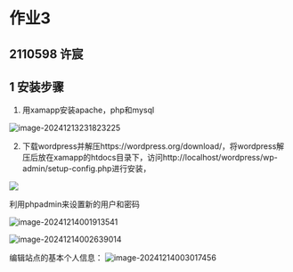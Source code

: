 # 作业3

## 2110598 许宸

## 1 安装步骤

1. 用xamapp安装apache，php和mysql

![image-20241213231823225](C:\Users\LEGION\AppData\Roaming\Typora\typora-user-images\image-20241213231823225.png)

2. 下载wordpress并解压https://wordpress.org/download/，将wordpress解压后放在xamapp的htdocs目录下，访问http://localhost/wordpress/wp-admin/setup-config.php进行安装，

![](C:\Users\LEGION\AppData\Roaming\Typora\typora-user-images\image-20241213234013209.png)



利用phpadmin来设置新的用户和密码

![image-20241214001913541](C:\Users\LEGION\AppData\Roaming\Typora\typora-user-images\image-20241214001913541.png)

![image-20241214002639014](C:\Users\LEGION\AppData\Roaming\Typora\typora-user-images\image-20241214002639014.png)

编辑站点的基本个人信息：
![image-20241214003017456](C:\Users\LEGION\AppData\Roaming\Typora\typora-user-images\image-20241214003017456.png)